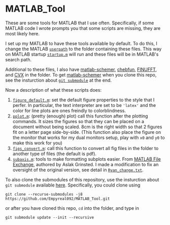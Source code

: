 
# MATLAB_Tool
These are some tools for MATLAB that I use often. 
Specifically, if some MATLAB code I wrote prompts you that some scripts are missing, they are most likely here. 

I set up my MATLAB to have these tools available by default. 
To do this, I change the MATLAB [``userpath``](https://www.mathworks.com/help/matlab/ref/userpath.html) to the folder containing these files. 
This way on MATLAB startup [``startup.m``](https://github.com/Empyreal092/MATLAB_Tool/blob/main/startup.m) will run and these files will be in MATLAB's search path.

Additional to these files, I also have [matlab-schemer](https://github.com/Empyreal092/matlab-schemer), [chebfun](http://www.chebfun.org/), [FINUFFT](https://finufft.readthedocs.io/en/latest/index.html), and [CVX](http://cvxr.com/) in the folder. To get [matlab-schemer](https://github.com/Empyreal092/matlab-schemer) when you clone this repo, see the insturction about [``git submodule``](https://git-scm.com/book/en/v2/Git-Tools-Submodules) at the end.

Now a description of what these scripts does:

1. [``figure_default.m``](https://github.com/Empyreal092/MATLAB_Tool/blob/main/figure_default.m): set the default figure properties to the style that I perfer. In particular, the text interpreter are set to be `'latex'` and the color for line plots are ones freindly to colorblindness.
2. [``pplot.m``](https://github.com/Empyreal092/MATLAB_Tool/blob/main/pplot.m): (pretty (enough) plot) call this function after the plotting commands. It sizes the figures so that they can be placed on a document without being scaled. 8cm is the right width so that 2 figures fit on a letter page side-by-side. (This function also place the figure on the monitor that works for my dual monitors setup, play with ``x0`` and ``y0`` to make this work for you)
3. [``figs_convert.m``](https://github.com/Empyreal092/MATLAB_Tool/blob/main/figs_convert.m): call this function to convert all fig files in the folder to another type of files (the default is pdf).
4. [``subaxis.m``](https://github.com/Empyreal092/MATLAB_Tool/blob/main/subaxis/subaxis.m): tools to make formatting subplots easier. From [MATLAB File Exchange](https://www.mathworks.com/matlabcentral/fileexchange/3696-subaxis-subplot), authored by Aslak Grinsted. I made a modification to fix an oversight of the original version, see detail in [``Ryan_change.txt``](https://github.com/Empyreal092/MATLAB_Tool/blob/main/subaxis/Ryan_change.txt).

To also clone the submodules of this repository, use the insturction about ``git submodule`` available [here](https://git-scm.com/book/en/v2/Git-Tools-Submodules). Specifically, you could clone using
```
git clone --recurse-submodules -j8 https://github.com/Empyreal092/MATLAB_Tool.git
```
or after you have cloned this repo, ``cd`` into the folder, and type in
```
git submodule update --init --recursive
```

